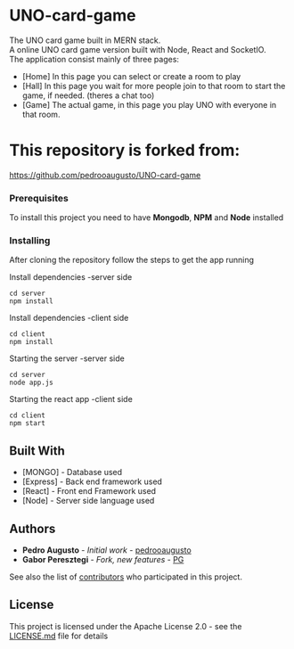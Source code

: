 # UNO-card-game

The UNO card game built in MERN stack. <br/>A online UNO card game version built with Node, React and SocketIO.<br/> The application consist mainly of three pages:
* [Home] In this page you can select or create a room to play
* [Hall] In this page you wait for more people join to that room to start the game, if needed. (theres a chat too)
* [Game] The actual game, in this page you play UNO with everyone in that room.

# This repository is forked from:
https://github.com/pedrooaugusto/UNO-card-game

### Prerequisites

To install this project you need to have **Mongodb**, **NPM** and **Node** installed

### Installing

After cloning the repository follow the steps to get the app running

Install dependencies -server side

```
cd server
npm install
```

Install dependencies -client side

```
cd client
npm install
```

Starting the server -server side

```
cd server
node app.js
```

Starting the react app -client side

```
cd client
npm start
```

## Built With

* [MONGO] - Database used
* [Express] - Back end framework used
* [React] - Front end Framework used
* [Node] - Server side language used

## Authors

* **Pedro Augusto** - *Initial work* - [pedrooaugusto](https://github.com/pedrooaugusto)
* **Gabor Peresztegi** - *Fork, new features* - [PG](https://github.com/PGNetHun)

See also the list of [contributors](https://github.com/your/project/contributors) who participated in this project.

## License

This project is licensed under the Apache License 2.0 - see the [LICENSE.md](LICENSE.md) file for details

